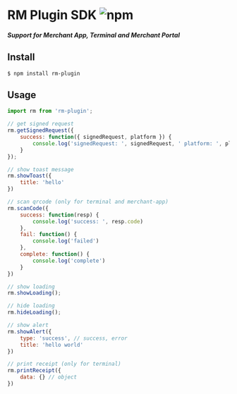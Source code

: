 # RM Plugin SDK <img alt="npm" src="https://img.shields.io/npm/v/rm-plugin">

##### Support for Merchant App, Terminal and Merchant Portal

## Install

```
$ npm install rm-plugin
```

## Usage
```js
import rm from 'rm-plugin';

// get signed request
rm.getSignedRequest({
    success: function({ signedRequest, platform }) {
        console.log('signedRequest: ', signedRequest, ' platform: ', platform);
    }
});

// show toast message
rm.showToast({
    title: 'hello'
})

// scan qrcode (only for terminal and merchant-app)
rm.scanCode({
    success: function(resp) {
        console.log('success: ', resp.code)
    },
    fail: function() {
        console.log('failed')
    },
    complete: function() {
        console.log('complete')
    }
})

// show loading
rm.showLoading();

// hide loading
rm.hideLoading();

// show alert
rm.showAlert({
    type: 'success', // success, error
    title: 'hello world'
})

// print receipt (only for terminal)
rm.printReceipt({
    data: {} // object
})
```